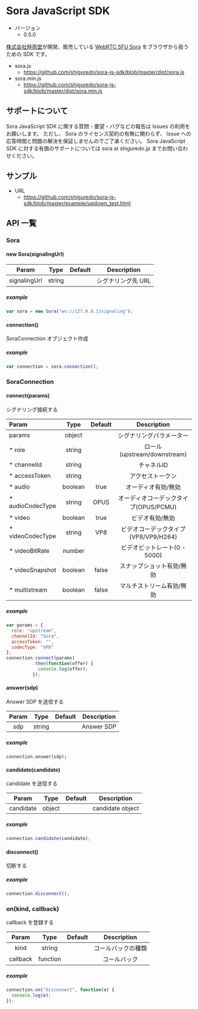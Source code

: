 # Sora JavaScript SDK

- バージョン
    - 0.5.0

[株式会社時雨堂](https://shiguredo.jp/)が開発、販売している [WebRTC SFU Sora](https://sora.shiguredo.jp) をブラウザから扱うための SDK です。

- sora.js
    - https://github.com/shiguredo/sora-js-sdk/blob/master/dist/sora.js
- sora.min.js
    - https://github.com/shiguredo/sora-js-sdk/blob/master/dist/sora.min.js

## サポートについて

Sora JavaScript SDK に関する質問・要望・バグなどの報告は Issues の利用をお願いします。
ただし、 Sora のライセンス契約の有無に関わらず、 Issue への応答時間と問題の解決を保証しませんのでご了承ください。
Sora JavaScript SDK に対する有償のサポートについては sora at shiguredo.jp までお問い合わせください。

## サンプル

- URL
    - https://github.com/shiguredo/sora-js-sdk/blob/master/example/updown_test.html


## API 一覧

### Sora

#### new Sora(signalingUrl)

|Param   |Type   |Default   |Description  |
|:-:|:-:|:-:|:-:|
|signalingUrl  |string   |   |シグナリング先 URL   |

##### example

```javascript
var sora = new Sora("ws://127.0.0.1/signaling");
```


#### connection()

SoraConnection オブジェクト作成

##### example

```javascript
var connection = sora.connection();
```


### SoraConnection

#### connect(params)

シグナリング接続する

|Param   |Type   |Default   |Description  |
|:-|:-:|:-:|:-:|
| params              | object  |          | シグナリングパラメーター              |
| * role              | string  |          | ロール(upstream/downstream)           |
| * channelId         | string  |          | チャネルID                            |
| * accessToken       | string  |          | アクセストークン                      |
| * audio             | boolean | true     | オーディオ有効/無効                   |
| * audioCodecType    | string  | OPUS     | オーディオコーデックタイプ(OPUS/PCMU) |
| * video             | boolean | true     | ビデオ有効/無効                       |
| * videoCodecType    | string  | VP8      | ビデオコーデックタイプ(VP8/VP9/H264)  |
| * videoBitRate      | number  |          | ビデオビットレート(0 - 5000)          |
| * videoSnapshot     | boolean | false    | スナップショット有効/無効             |
| * multistream       | boolean | false    | マルチストリーム有効/無効             |


##### example

```javascript
var params = {
  role: "upstream",
  channelId: "Sora",
  accessToken: "",
  codecType: "VP8"
};
connection.connect(params)
          .then(function(offer) {
            console.log(offer);
          });
```

#### answer(sdp)

Answer SDP を送信する

|Param   |Type   |Default   |Description  |
|:-:|:-:|:-:|:-:|
| sdp   | string |          | Answer SDP  |

##### example

```
connection.answer(sdp);
```


#### candidate(candidate)

candidate を送信する

|Param   |Type   |Default   |Description  |
|:-:|:-:|:-:|:-:|
| candidate | object |          | candidate object  |

##### example

```javascript
connection.candidate(candidate);
```

#### disconnect()

切断する

##### example

```javascript
connection.disconnect();
```

### on(kind, callback)

callback を登録する

|Param   |Type   |Default   |Description  |
|:-:|:-:|:-:|:-:|
| kind     | string   |          | コールバックの種類 |
| callback | function |          | コールバック       |

##### example

```javascript
connection.on("disconnect", function(e) {
  console.log(e);
});
```
